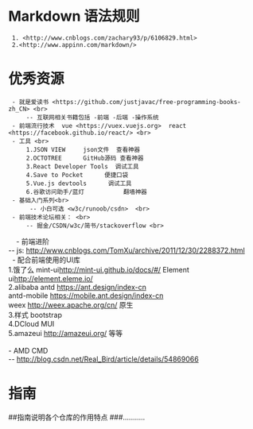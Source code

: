 # Markdown  语法规则
     1. <http://www.cnblogs.com/zachary93/p/6106829.html>
     2.<http://www.appinn.com/markdown/>
# 优秀资源
     - 就是爱读书 <https://github.com/justjavac/free-programming-books-zh_CN> <br>
         -- 互联网相关书籍包括 -前端 -后端 -操作系统
     - 前端流行技术  vue <https://vuex.vuejs.org>  react <https://facebook.github.io/react/> <br>
     - 工具 <br>
         1.JSON VIEW     json文件  查看神器
         2.OCTOTREE      GitHub源码 查看神器
         3.React Developer Tools  调试工具
         4.Save to Pocket      便捷口袋
         5.Vue.js devtools      调试工具
         6.谷歌访问助手/蓝灯           翻墙神器
     - 基础入门系列<br>
          -- 小白可选 <w3c/runoob/csdn>  <br>
     - 前端技术论坛相关： <br>
         -- 掘金/CSDN/w3c/简书/stackoverflow <br>
     - 前端进阶  <br>
         -- js: <http://www.cnblogs.com/TomXu/archive/2011/12/30/2288372.html> <br>   
     - 配合前端使用的UI库 <br>
        1.饿了么 mint-ui<http://mint-ui.github.io/docs/#/> Element ui<http://element.eleme.io/><br>
        2.alibaba antd <https://ant.design/index-cn> <br>
            antd-mobile <https://mobile.ant.design/index-cn><br>
            weex  <http://weex.apache.org/cn/>  原生<br>
        3.样式 bootstrap  <br>
        4.DCloud  MUI  <br>
        5.amazeui <http://amazeui.org/>  等等   <br>    
     - AMD CMD <br>
          -- <http://blog.csdn.net/Real_Bird/article/details/54869066><br>
      
      
# 指南
##指南说明各个仓库的作用特点
###...........
